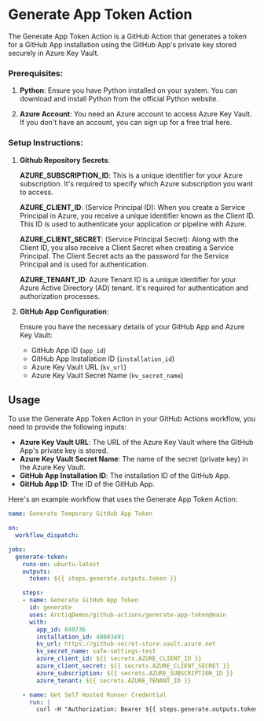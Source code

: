 # Generate App Token Action

The Generate App Token Action is a GitHub Action that generates a token for a GitHub App installation using the GitHub App's private key stored securely in Azure Key Vault.

### Prerequisites:

1.  **Python**: Ensure you have Python installed on your system. You can download and install Python from the official Python website.
    
2.  **Azure Account**: You need an Azure account to access Azure Key Vault. If you don't have an account, you can sign up for a free trial here.
    

### Setup Instructions:
    
1.  **Github Repository Secrets**:
    
    **AZURE_SUBSCRIPTION_ID**: This is a unique identifier for your Azure subscription. It's required to specify which Azure subscription you want to access.

    **AZURE_CLIENT_ID**: (Service Principal ID): When you create a Service Principal in Azure, you receive a unique identifier known as the Client ID. This ID is used to authenticate your application or pipeline with Azure.

    **AZURE_CLIENT_SECRET**: (Service Principal Secret): Along with the Client ID, you also receive a Client Secret when creating a Service Principal. The Client Secret acts as the password for the Service Principal and is used for authentication.

    **AZURE_TENANT_ID**: Azure Tenant ID is a unique identifier for your Azure Active Directory (AD) tenant. It's required for authentication and authorization processes.

3.  **GitHub App Configuration**:
    
    Ensure you have the necessary details of your GitHub App and Azure Key Vault:
    
    *   GitHub App ID (`app_id`)
    *   GitHub App Installation ID (`installation_id`)
    *   Azure Key Vault URL (`kv_url`)
    *   Azure Key Vault Secret Name (`kv_secret_name`)

## Usage

To use the Generate App Token Action in your GitHub Actions workflow, you need to provide the following inputs:

- **Azure Key Vault URL**: The URL of the Azure Key Vault where the GitHub App's private key is stored.
- **Azure Key Vault Secret Name**: The name of the secret (private key) in the Azure Key Vault.
- **GitHub App Installation ID**: The installation ID of the GitHub App.
- **GitHub App ID**: The ID of the GitHub App.

Here's an example workflow that uses the Generate App Token Action:

```yaml
name: Generate Temporary GitHub App Token

on:
  workflow_dispatch:

jobs:
  generate-token:
    runs-on: ubuntu-latest
    outputs:
      token: ${{ steps.generate.outputs.token }}

    steps:
    - name: Generate GitHub App Token
      id: generate
      uses: ArctiqDemos/github-actions/generate-app-token@main
      with:
        app_id: 849736
        installation_id: 48083491
        kv_url: https://github-secret-store.vault.azure.net
        kv_secret_name: safe-settings-test
        azure_client_id: ${{ secrets.AZURE_CLIENT_ID }}
        azure_client_secret: ${{ secrets.AZURE_CLIENT_SECRET }}
        azure_subscription: ${{ secrets.AZURE_SUBSCRIPTION_ID }}
        azure_tenant: ${{ secrets.AZURE_TENANT_ID }}

    - name: Get Self Hosted Runner Credential
      run: |
        curl -H "Authorization: Bearer ${{ steps.generate.outputs.token }}" "https://api.github.com/orgs/ArctiqDemos/repos"   

```
